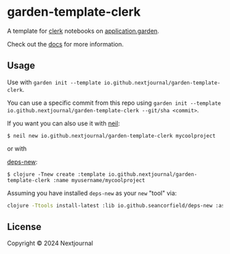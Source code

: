 # garden-template-clerk

A template for [clerk](https://clerk.vision) notebooks on [application.garden](https://application.garden).

Check out the [docs](https://docs.apps.garden/#project-templates) for more information.

## Usage

Use with `garden init --template io.github.nextjournal/garden-template-clerk`.

You can use a specific commit from this repo using `garden init --template io.github.nextjournal/garden-template-clerk --git/sha <commit>`.

If you want you can also use it with [neil](https):

    $ neil new io.github.nextjournal/garden-template-clerk mycoolproject

or with

[deps-new](https://github.com/seancorfield/deps-new):

    $ clojure -Tnew create :template io.github.nextjournal/garden-template-clerk :name myusername/mycoolproject

Assuming you have installed `deps-new` as your `new` "tool" via:

```bash
clojure -Ttools install-latest :lib io.github.seancorfield/deps-new :as new
```
    



## License

Copyright © 2024 Nextjournal
